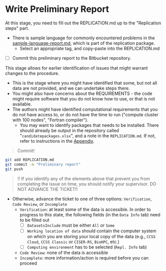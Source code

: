 
# Write Preliminary Report 

At this stage, you need to fill out the REPLICATION.md up to the "Replication steps" part. 

- There is sample language for commonly encountered problems in the [sample-language-report.md](https://github.com/AEADataEditor/replication-template/blob/master/sample-language-report.md), which is part of the replication package.
  - Select an appropriate tag, and copy-paste into the REPLICATION.md
- [ ] Commit this preliminary report to the Bitbucket repository.


This stage allows for earlier identification of  issues that might warrant changes to the procedure. 

- This is the stage where you might have identified that some, but not all data are not provided, and we can undertake steps there.
- You might also have concerns about the REQUIREMENTS - the code might require software that you do not know how to use, or that is not available.
- The authors might have identified computational requirements that you do not have access to, or do not have the time to run ("compute cluster with 100 nodes", "Fortran compiler").
  - You may want to identify packages that needs to be installed. There should already be output in the repository called "`candidatepackages.xlsx`", and a note in the `REPLICATION.md`. If not, refer to instructions in the  [Appendix](using-scan-packages).


> Commit!

```bash
git add REPLICATION.md
git commit -m "Preliminary report"
git push
```

> !! If you identify any of the elements above that prevent you from completing the issue on time, you should notify your supervisor. DO NOT ADVANCE THE TICKET!!

- Otherwise, advance the ticket to one of three options: `Verification`, `Code Review`, or `Incomplete`
  - `Verification`: at least some of the data is accessible. In order to progress to this state, the following fields (in the `Data Info` tab) need to be filled out
    - [ ] `DatasetsInclude` must be either `All` or `Some`
    - [ ] `Working location of data` should contain the computer system on which you are storing your local copy of the data (e.g., `CCSS Cloud`, `CCSS Classic` or `CISER-RS`, `BioHPC`, etc.)
    - [ ] `Computing environment` has to be selected (`Repl. Info` tab)
  - `Code Review`: none of the data is accessible
  - `Incomplete`: more information/action is required before you can proceed
